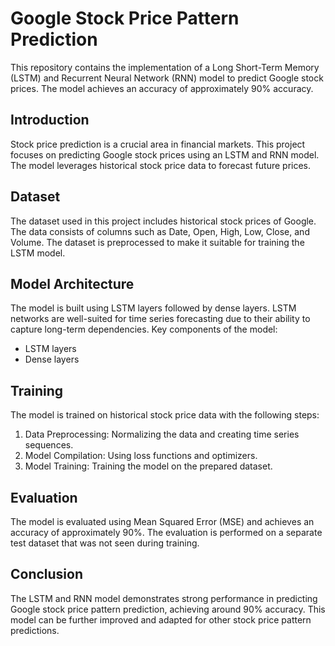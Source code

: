 # Google Stock Price Pattern Prediction

This repository contains the implementation of a Long Short-Term Memory (LSTM) and Recurrent Neural Network (RNN) model to predict Google stock prices. The model achieves an accuracy of approximately 90% accuracy.

## Introduction
Stock price prediction is a crucial area in financial markets. This project focuses on predicting Google stock prices using an LSTM and RNN model. The model leverages historical stock price data to forecast future prices.

## Dataset
The dataset used in this project includes historical stock prices of Google. The data consists of columns such as Date, Open, High, Low, Close, and Volume. The dataset is preprocessed to make it suitable for training the LSTM model.

## Model Architecture
The model is built using LSTM layers followed by dense layers. LSTM networks are well-suited for time series forecasting due to their ability to capture long-term dependencies. Key components of the model:
- LSTM layers
- Dense layers

## Training
The model is trained on historical stock price data with the following steps:
1. Data Preprocessing: Normalizing the data and creating time series sequences.
2. Model Compilation: Using loss functions and optimizers.
3. Model Training: Training the model on the prepared dataset.

## Evaluation
The model is evaluated using Mean Squared Error (MSE) and achieves an accuracy of approximately 90%. The evaluation is performed on a separate test dataset that was not seen during training.

## Conclusion
The LSTM and RNN model demonstrates strong performance in predicting Google stock price pattern prediction, achieving around 90% accuracy. This model can be further improved and adapted for other stock price pattern predictions.

